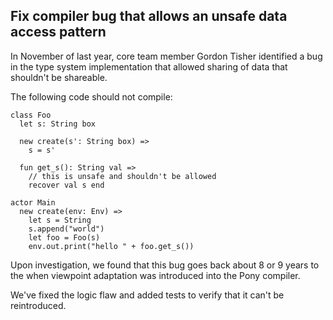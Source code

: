 ## Fix compiler bug that allows an unsafe data access pattern

In November of last year, core team member Gordon Tisher identified a bug in the type system implementation that allowed sharing of data that shouldn't be shareable.

The following code should not compile:

```pony
class Foo
  let s: String box

  new create(s': String box) =>
    s = s'

  fun get_s(): String val =>
    // this is unsafe and shouldn't be allowed
    recover val s end

actor Main
  new create(env: Env) =>
    let s = String
    s.append("world")
    let foo = Foo(s)
    env.out.print("hello " + foo.get_s())
```

Upon investigation, we found that this bug goes back about 8 or 9 years to the when viewpoint adaptation was introduced into the Pony compiler.

We've fixed the logic flaw and added tests to verify that it can't be reintroduced.
